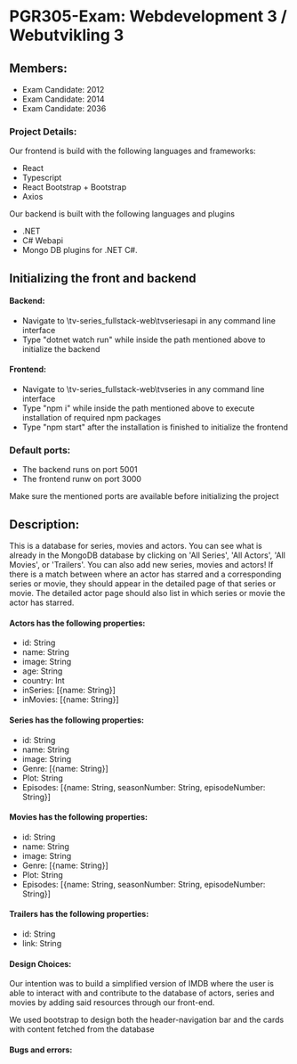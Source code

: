 # PGR305-Exam: Webdevelopment 3 / Webutvikling 3

## Members:
* Exam Candidate: 2012
* Exam Candidate: 2014
* Exam Candidate: 2036

### Project Details:

Our frontend is build with the following languages and frameworks:
- React
- Typescript
- React Bootstrap + Bootstrap
- Axios

Our backend is built with the following languages and plugins
- .NET 
- C# Webapi
- Mongo DB plugins for .NET C#.

## Initializing the front and backend
#### Backend: 
* Navigate to \tv-series_fullstack-web\tvseriesapi in any command line interface
* Type "dotnet watch run" while inside the path mentioned above to initialize the backend

#### Frontend: 
* Navigate to \tv-series_fullstack-web\tvseries in any command line interface
* Type "npm i" while inside the path mentioned above to execute installation of required npm packages
* Type "npm start" after the installation is finished to initialize the frontend

### Default ports:
- The backend runs on port 5001
- The frontend runw on port 3000

Make sure the mentioned ports are available before initializing the project

## Description:

This is a database for series, movies and actors. You can see what is already in the MongoDB database by clicking on 'All Series', 'All Actors', 'All Movies', or 'Trailers'. You can also add new series, movies and actors! If there is a match between where an actor has starred and a corresponding series or movie, they should appear in the detailed page of that series or movie. The detailed actor page should also list in which series or movie the actor has starred.

#### Actors has the following properties:
- id: String
- name: String
- image: String
- age: String
- country: Int
- inSeries: [{name: String}]
- inMovies: [{name: String}]

#### Series has the following properties:
- id: String
- name: String
- image: String
- Genre: [{name: String}]
- Plot: String
- Episodes: [{name: String, seasonNumber: String, episodeNumber: String}]

#### Movies has the following properties:
- id: String
- name: String
- image: String
- Genre: [{name: String}]
- Plot: String
- Episodes: [{name: String, seasonNumber: String, episodeNumber: String}]

#### Trailers has the following properties:
- id: String
- link: String

#### Design Choices:
Our intention was to build a simplified version of IMDB where the user is able to interact with and contribute to the database of actors, series and movies by adding said resources through our front-end.

We used bootstrap to design both the header-navigation bar and the cards with content fetched from the database

#### Bugs and errors:
